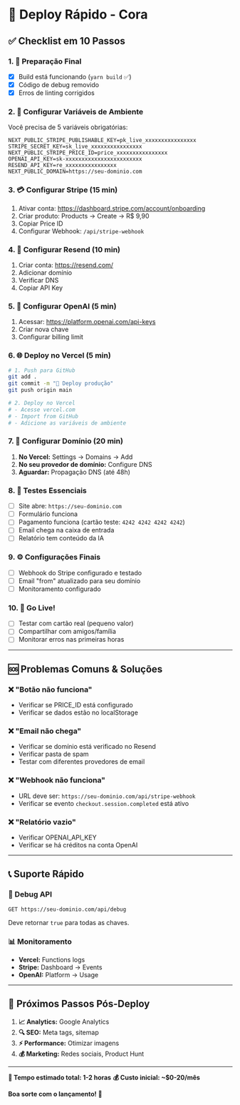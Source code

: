 # 🚀 Deploy Rápido - Cora

## ✅ **Checklist em 10 Passos**

### **1. 🧹 Preparação Final**

- [x] Build está funcionando (`yarn build` ✅)
- [x] Código de debug removido
- [x] Erros de linting corrigidos

### **2. 🔐 Configurar Variáveis de Ambiente**

Você precisa de 5 variáveis obrigatórias:

```env
NEXT_PUBLIC_STRIPE_PUBLISHABLE_KEY=pk_live_xxxxxxxxxxxxxxxx
STRIPE_SECRET_KEY=sk_live_xxxxxxxxxxxxxxxx
NEXT_PUBLIC_STRIPE_PRICE_ID=price_xxxxxxxxxxxxxxxx
OPENAI_API_KEY=sk-xxxxxxxxxxxxxxxxxxxxxxxx
RESEND_API_KEY=re_xxxxxxxxxxxxxxxx
NEXT_PUBLIC_DOMAIN=https://seu-dominio.com
```

### **3. 💳 Configurar Stripe (15 min)**

1. Ativar conta: https://dashboard.stripe.com/account/onboarding
2. Criar produto: Products → Create → R$ 9,90
3. Copiar Price ID
4. Configurar Webhook: `/api/stripe-webhook`

### **4. 📧 Configurar Resend (10 min)**

1. Criar conta: https://resend.com/
2. Adicionar domínio
3. Verificar DNS
4. Copiar API Key

### **5. 🤖 Configurar OpenAI (5 min)**

1. Acessar: https://platform.openai.com/api-keys
2. Criar nova chave
3. Configurar billing limit

### **6. 🌐 Deploy no Vercel (5 min)**

```bash
# 1. Push para GitHub
git add .
git commit -m "🚀 Deploy produção"
git push origin main

# 2. Deploy no Vercel
# - Acesse vercel.com
# - Import from GitHub
# - Adicione as variáveis de ambiente
```

### **7. 🔗 Configurar Domínio (20 min)**

1. **No Vercel:** Settings → Domains → Add
2. **No seu provedor de domínio:** Configure DNS
3. **Aguardar:** Propagação DNS (até 48h)

### **8. 🧪 Testes Essenciais**

- [ ] Site abre: `https://seu-dominio.com`
- [ ] Formulário funciona
- [ ] Pagamento funciona (cartão teste: `4242 4242 4242 4242`)
- [ ] Email chega na caixa de entrada
- [ ] Relatório tem conteúdo da IA

### **9. ⚙️ Configurações Finais**

- [ ] Webhook do Stripe configurado e testado
- [ ] Email "from" atualizado para seu domínio
- [ ] Monitoramento configurado

### **10. 🎉 Go Live!**

- [ ] Testar com cartão real (pequeno valor)
- [ ] Compartilhar com amigos/família
- [ ] Monitorar erros nas primeiras horas

---

## 🆘 **Problemas Comuns & Soluções**

### **❌ "Botão não funciona"**

- Verificar se PRICE_ID está configurado
- Verificar se dados estão no localStorage

### **❌ "Email não chega"**

- Verificar se domínio está verificado no Resend
- Verificar pasta de spam
- Testar com diferentes provedores de email

### **❌ "Webhook não funciona"**

- URL deve ser: `https://seu-dominio.com/api/stripe-webhook`
- Verificar se evento `checkout.session.completed` está ativo

### **❌ "Relatório vazio"**

- Verificar OPENAI_API_KEY
- Verificar se há créditos na conta OpenAI

---

## 📞 **Suporte Rápido**

### **🔧 Debug API**

```
GET https://seu-dominio.com/api/debug
```

Deve retornar `true` para todas as chaves.

### **📊 Monitoramento**

- **Vercel:** Functions logs
- **Stripe:** Dashboard → Events
- **OpenAI:** Platform → Usage

---

## 🎯 **Próximos Passos Pós-Deploy**

1. **📈 Analytics:** Google Analytics
2. **🔍 SEO:** Meta tags, sitemap
3. **⚡ Performance:** Otimizar imagens
4. **💰 Marketing:** Redes sociais, Product Hunt

---

**🚀 Tempo estimado total: 1-2 horas**
**💰 Custo inicial: ~$0-20/mês**

**Boa sorte com o lançamento! 🎊**
